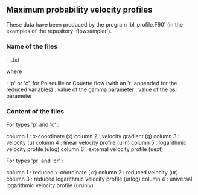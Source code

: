## Maximum probability velocity profiles

These data have been produced by the program 'bl_profile.F90'
(in the examples of the repository 'flowsampler').

### Name of the files

<type>-<gamma>-<psi>.txt

where

<type> : 'p' or 'c', for Poiseuille or Couette flow (with an 'r' appended for the reduced variables)
<gamma> : value of the gamma parameter
<psi> : value of the psi parameter

### Content of the files

For types 'p' and 'c' :

column 1 : x-coordinate (x)
column 2 : velocity gradient (g)
column 3 : velocity (u)
column 4 : linear velocity profile (ulin)
column 5 : logarithmic velocity profile (ulog)
column 6 : external velocity profile (uext)

For types 'pr' and 'cr' :

column 1 : reduced x-coordinate (xr)
column 2 : reduced velocity (ur)
column 3 : reduced logarithmic velocity profile (urlog)
column 4 : universal logarithmic velocity profile (uruniv)

